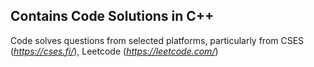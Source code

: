 ## Contains Code Solutions in C++
Code solves questions from selected platforms, particularly from CSES (*https://cses.fi/*), Leetcode (*https://leetcode.com/*)

